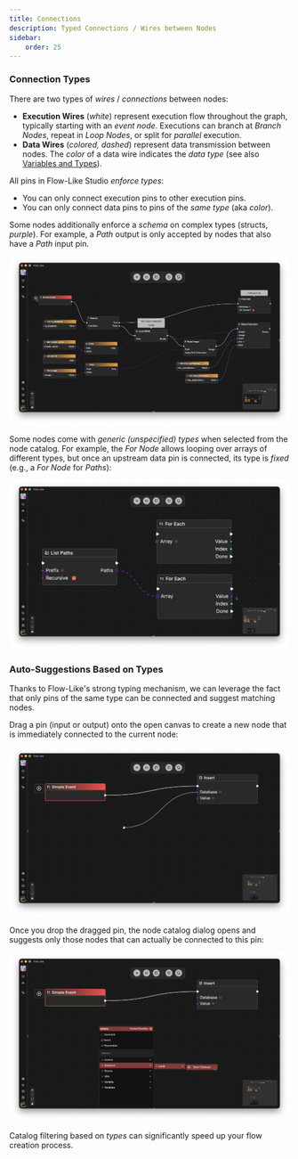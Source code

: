 ```yaml
---
title: Connections
description: Typed Connections / Wires between Nodes
sidebar:
    order: 25
---
```


### Connection Types

There are two types of *wires* / *connections* between nodes:
- **Execution Wires** (*white*) represent execution flow throughout the graph, typically starting with an *event node*. Executions can branch at *Branch Nodes*, repeat in *Loop Nodes*, or split for *parallel* execution.
- **Data Wires** (*colored, dashed*) represent data transmission between nodes. The *color* of a data wire indicates the *data type* (see also [Variables and Types](/studio/variables/)).

All pins in Flow-Like Studio *enforce types*:
- You can only connect execution pins to other execution pins.
- You can only connect data pins to pins of the *same type* (aka *color*).

Some nodes additionally enforce a *schema* on complex types (structs, *purple*). For example, a *Path* output is only accepted by nodes that also have a *Path* input pin.

![A screenshot showing different wire / connection types in Flow-Like Studio](../../../assets/ConnectionsWires.webp)

Some nodes come with *generic (unspecified) types* when selected from the node catalog. For example, the *For Node* allows looping over arrays of different types, but once an upstream data pin is connected, its type is *fixed* (e.g., a *For Node* for *Paths*):

![A screenshot showing how an upstream data pin sets the type of a generically typed input pin](../../../assets/GenericPinTypes.webp)

### Auto-Suggestions Based on Types

Thanks to Flow-Like's strong typing mechanism, we can leverage the fact that only pins of the same type can be connected and suggest matching nodes.

Drag a pin (input or output) onto the open canvas to create a new node that is immediately connected to the current node:

![A screenshot showing how to drag a node pin into the open canvas to immediately create a new node + wire.](../../../assets/DrawPin.webp)

Once you drop the dragged pin, the node catalog dialog opens and suggests only those nodes that can actually be connected to this pin:

![A screenshot showing how the node catalog is reduced to the set of nodes that can actually be connected to the selected pin](../../../assets/TypedCatalogSuggestions.webp)

Catalog filtering based on *types* can significantly speed up your flow creation process.
